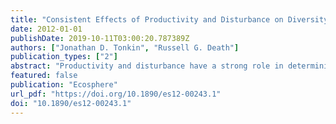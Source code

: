 ```yaml
---
title: "Consistent Effects of Productivity and Disturbance on Diversity Between Landscapes"
date: 2012-01-01
publishDate: 2019-10-11T03:00:20.787389Z
authors: ["Jonathan D. Tonkin", "Russell G. Death"]
publication_types: ["2"]
abstract: "Productivity and disturbance have a strong role in determining diversity patterns in nature yet whether they operate individually or interact to determine diversity is unclear. Moreover, what effect land‐use change has on this relationship has not been assessed. We tested whether land use influenced the relationship between productivity, disturbance and diversity, and assessed the fit of three productivity‐disturbance‐diversity models, using data from multiple samplings of 16 streams in two contrasting regions of the North Island of New Zealand. As the Dynamic Equilibrium Model (DEM) has received inconsistent support in all ecosystems and little favorable applications in lotic systems, we applied this along with two previously developed for stream communities. Although the community structure differed between the two regions, the response of taxonomic richness to productivity and disturbance was consistent. That is, richness was log‐linearly related to productivity and declined monotonically with disturbance. However, there was no evidence of an interactive effect of productivity and disturbance. When accounting for density (rarefaction) the results were inconsistent, exhibiting no relationship with productivity but declining with disturbance. Our results suggest both the Death and Tonkin productivity‐disturbance‐diversity models are the most applicable in these communities where disturbance simply removes taxa and productivity controls the upper limit to richness."
featured: false
publication: "Ecosphere"
url_pdf: "https://doi.org/10.1890/es12-00243.1"
doi: "10.1890/es12-00243.1"
---
```


